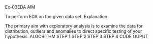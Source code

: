 Ex-03EDA
AIM

To perform EDA on the given data set.
Explanation

The primary aim with exploratory analysis is to examine the data for distribution, outliers and anomalies to direct specific testing of your hypothesis.
ALGORITHM
STEP 1
STEP 2
STEP 3
STEP 4
CODE
OUPUT
